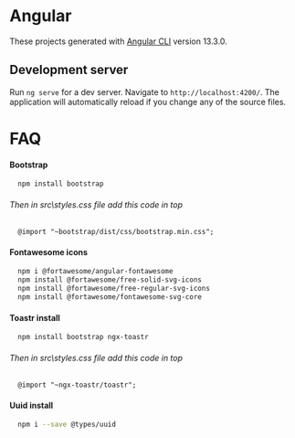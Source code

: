 # Angular

These projects generated with [Angular CLI](https://github.com/angular/angular-cli) version 13.3.0.

## Development server

Run `ng serve` for a dev server. Navigate to `http://localhost:4200/`. The application will automatically reload if you change any of the source files.

# FAQ

#### Bootstrap
```bash
  npm install bootstrap
```
###### Then in src\styles.css file add this code in top
```
  @import "~bootstrap/dist/css/bootstrap.min.css";
```
#### Fontawesome icons
```bash
  npm i @fortawesome/angular-fontawesome
  npm install @fortawesome/free-solid-svg-icons
  npm install @fortawesome/free-regular-svg-icons
  npm install @fortawesome/fontawesome-svg-core
```
#### Toastr install
```bash
  npm install bootstrap ngx-toastr
```
###### Then in src\styles.css file add this code in top
```
  @import "~ngx-toastr/toastr";
```

#### Uuid install
```bash
  npm i --save @types/uuid
```

